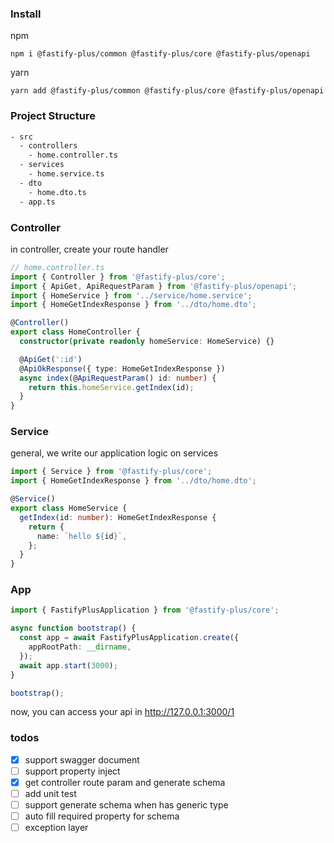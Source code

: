 ### Install

npm

```
npm i @fastify-plus/common @fastify-plus/core @fastify-plus/openapi
```

yarn

```
yarn add @fastify-plus/common @fastify-plus/core @fastify-plus/openapi
```

### Project Structure

```bash
- src
  - controllers
    - home.controller.ts
  - services
    - home.service.ts
  - dto
    - home.dto.ts
  - app.ts
```

### Controller

in controller, create your route handler

```typescript
// home.controller.ts
import { Controller } from '@fastify-plus/core';
import { ApiGet, ApiRequestParam } from '@fastify-plus/openapi';
import { HomeService } from '../service/home.service';
import { HomeGetIndexResponse } from '../dto/home.dto';

@Controller()
export class HomeController {
  constructor(private readonly homeService: HomeService) {}

  @ApiGet(':id')
  @ApiOkResponse({ type: HomeGetIndexResponse })
  async index(@ApiRequestParam() id: number) {
    return this.homeService.getIndex(id);
  }
}
```

### Service

general, we write our application logic on services

```typescript
import { Service } from '@fastify-plus/core';
import { HomeGetIndexResponse } from '../dto/home.dto';

@Service()
export class HomeService {
  getIndex(id: number): HomeGetIndexResponse {
    return {
      name: `hello ${id}`,
    };
  }
}
```

### App

```typescript
import { FastifyPlusApplication } from '@fastify-plus/core';

async function bootstrap() {
  const app = await FastifyPlusApplication.create({
    appRootPath: __dirname,
  });
  await app.start(3000);
}

bootstrap();
```

now, you can access your api in http://127.0.0.1:3000/1

### todos

- [x] support swagger document
- [ ] support property inject
- [x] get controller route param and generate schema
- [ ] add unit test
- [ ] support generate schema when has generic type
- [ ] auto fill required property for schema
- [ ] exception layer
